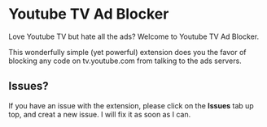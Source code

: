 # Youtube TV Ad Blocker

Love Youtube TV but hate all the ads? Welcome to Youtube TV Ad Blocker. 

This wonderfully simple (yet powerful) extension does you the favor of blocking any code
on tv.youtube.com from talking to the ads servers. 

## Issues?

If you have an issue with the extension, please click on the __Issues__ tab up top, and creat a new issue. 
I will fix it as soon as I can. 